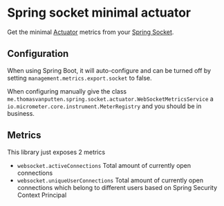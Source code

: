 # Spring socket minimal actuator

Get the minimal [Actuator](https://docs.spring.io/spring-boot/docs/current/reference/html/actuator.html) metrics from
your [Spring Socket](https://spring.io/guides/gs/messaging-stomp-websocket/).

## Configuration

When using Spring Boot, it will auto-configure and can be turned off by setting `management.metrics.export.socket` to
false.

When configuring manually give the class `me.thomasvanputten.spring.socket.actuator.WebSocketMetricsService`
a `io.micrometer.core.instrument.MeterRegistry` and you should be in business.


## Metrics

This library just exposes 2 metrics

* `websocket.activeConnections` Total amount of currently open connections
* `websocket.uniqueUserConnections` Total amount of currently open connections which belong to different users based on Spring Security Context Principal
